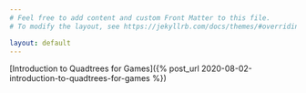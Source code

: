 ```yaml
---
# Feel free to add content and custom Front Matter to this file.
# To modify the layout, see https://jekyllrb.com/docs/themes/#overriding-theme-defaults

layout: default
---
```


[Introduction to Quadtrees for Games]({% post_url 2020-08-02-introduction-to-quadtrees-for-games %})
